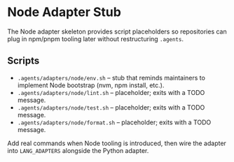 # Node Adapter Stub

The Node adapter skeleton provides script placeholders so repositories can plug
in npm/pnpm tooling later without restructuring `.agents`.

## Scripts
- `.agents/adapters/node/env.sh` – stub that reminds maintainers to implement
  Node bootstrap (nvm, npm install, etc.).
- `.agents/adapters/node/lint.sh` – placeholder; exits with a TODO message.
- `.agents/adapters/node/test.sh` – placeholder; exits with a TODO message.
- `.agents/adapters/node/format.sh` – placeholder; exits with a TODO message.

Add real commands when Node tooling is introduced, then wire the adapter into
`LANG_ADAPTERS` alongside the Python adapter.
